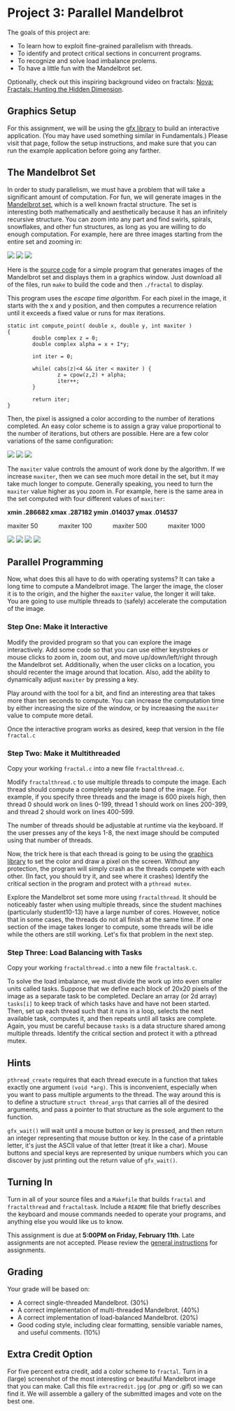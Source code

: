# Project 3: Parallel Mandelbrot
The goals of this project are:
- To learn how to exploit fine-grained parallelism with threads.
- To identify and protect critical sections in concurrent programs.
- To recognize and solve load imbalance prolems.
- To have a little fun with the Mandelbrot set.

Optionally, check out this inspiring background video on fractals: [Nova: Fractals: Hunting the Hidden Dimension](https://itunes.apple.com/US/tv-season/id319077172?i=319256689).

## Graphics Setup
For this assignment, we will be using the [gfx library](https://www3.nd.edu/~dthain/courses/cse30341/spring2020/project3/gfx/) to build an interactive application. 
(You may have used something similar in Fundamentals.) 
Please visit that page, follow the setup instructions, and make sure that you can run the example application before going any farther. 
 
## The Mandelbrot Set
In order to study parallelism, we must have a problem that will take a significant amount of computation. 
For fun, we will generate images in the [Mandelbrot set](http://en.wikipedia.org/wiki/Mandelbrot_set), which is a well known fractal structure. 
The set is interesting both mathematically and aesthetically because it has an infinitely recursive structure. 
You can zoom into any part and find swirls, spirals, snowflakes, and other fun structures, as long as you are willing to do enough computation. 
For example, here are three images starting from the entire set and zooming in: 

![](https://www3.nd.edu/~dthain/courses/cse30341/spring2020/project3/images/smallbase.jpg)
![](https://www3.nd.edu/~dthain/courses/cse30341/spring2020/project3/images/smallspike.jpg)
![](https://www3.nd.edu/~dthain/courses/cse30341/spring2020/project3/images/smallspikezoom.jpg)

Here is the [source code](https://www3.nd.edu/~dthain/courses/cse30341/spring2020/project3/source) for a simple program that generates images of the Mandelbrot set and displays them in a graphics window.
Just download all of the files, run `make` to build the code and then `./fractal` to display.

This program uses the *escape time algorithm*. For each pixel in the image, it starts with the x and y position, and then computes a recurrence relation until it exceeds a fixed value or runs for max iterations.

```
static int compute_point( double x, double y, int maxiter )
{
        double complex z = 0;
        double complex alpha = x + I*y;

        int iter = 0;

        while( cabs(z)<4 && iter < maxiter ) {
                z = cpow(z,2) + alpha;
                iter++;
        }

        return iter;
}
```
Then, the pixel is assigned a color according to the number of iterations completed. 
An easy color scheme is to assign a gray value proportional to the number of iterations, but others are possible.
Here are a few color variations of the same configuration:

![](https://www3.nd.edu/~dthain/courses/cse30341/spring2020/project3/images/smallcolor1.jpg)
![](https://www3.nd.edu/~dthain/courses/cse30341/spring2020/project3/images/smallcolor2.jpg)
![](https://www3.nd.edu/~dthain/courses/cse30341/spring2020/project3/images/smallcolor3.jpg)

The `maxiter` value controls the amount of work done by the algorithm. If we increase `maxiter`, then we can see much more detail in the set, but it may take much longer to compute.
Generally speaking, you need to turn the `maxiter` value higher as you zoom in. For example, here is the same area in the set computed with four different values of `maxiter`:

**xmin .286682 xmax .287182 ymin .014037 ymax .014537**

maxiter 50 &nbsp;&nbsp;&nbsp;&nbsp;&nbsp;&nbsp;&nbsp;&nbsp;&nbsp;&nbsp;&nbsp;maxiter 100 &nbsp;&nbsp;&nbsp;&nbsp;&nbsp;&nbsp;&nbsp;&nbsp;&nbsp;&nbsp;&nbsp;maxiter 500 &nbsp;&nbsp;&nbsp;&nbsp;&nbsp;&nbsp;&nbsp;&nbsp;&nbsp;&nbsp;&nbsp;maxiter 1000

![](https://www3.nd.edu/~dthain/courses/cse30341/spring2020/project3/images/smalliter50.jpg)
![](https://www3.nd.edu/~dthain/courses/cse30341/spring2020/project3/images/smalliter100.jpg)
![](https://www3.nd.edu/~dthain/courses/cse30341/spring2020/project3/images/smalliter500.jpg)
![](https://www3.nd.edu/~dthain/courses/cse30341/spring2020/project3/images/smalliter1000.jpg)

## Parallel Programming
Now, what does this all have to do with operating systems? It can take a long time to compute a Mandelbrot image. 
The larger the image, the closer it is to the origin, and the higher the `maxiter` value, the longer it will take.
You are going to use multiple threads to (safely) accelerate the computation of the image.

### Step One: Make it Interactive
Modify the provided program so that you can explore the image interactively. 
Add some code so that you can use either keystrokes or mouse clicks to zoom in, zoom out, and move up/down/left/right through the Mandelbrot set.
Additionally, when the user clicks on a location, you should recenter the image around that location. 
Also, add the ability to dynamically adjust `maxiter` by pressing a key.

Play around with the tool for a bit, and find an interesting area that takes more than ten seconds to compute. 
You can increase the computation time by either increasing the size of the window, or by increaasing the `maxiter` value to compute more detail.

Once the interactive program works as desired, keep that version in the file `fractal.c`

### Step Two: Make it Multithreaded
Copy your working `fractal.c` into a new file `fractalthread.c`.

Modify `fractalthread.c` to use multiple threads to compute the image. Each thread should compute a completely separate band of the image.
For example, if you specify three threads and the image is 600 pixels high, then thread 0 should work on lines 0-199, thread 1 should work on lines 200-399, and thread 2 should work on lines 400-599.

The number of threads should be adjustable at runtime via the keyboard.
If the user presses any of the keys 1-8, the next image should be computed using that number of threads.

Now, the trick here is that each thread is going to be using the [graphics library](https://www3.nd.edu/~dthain/courses/cse30341/spring2020/project3/gfx/) to set the color and draw a pixel on the screen. 
Without any protection, the program will simply crash as the threads compete with each other. (In fact, you should try it, and see where it crashes)
Identify the critical section in the program and protect with a `pthread mutex`.

Explore the Mandelbrot set some more using `fractalthread`. 
It should be noticeably faster when using multiple threads, since the student machines (particularly student10-13) have a large number of cores.
However, notice that in some cases, the threads do not all finish at the same time.
If one section of the image takes longer to compute, some threads will be idle while the others are still working. 
Let's fix that problem in the next step.

### Step Three: Load Balancing with Tasks
Copy your working `fractalthread.c` into a new file `fractaltask.c`.

To solve the load imbalance, we must divide the work up into even smaller units called tasks. 
Suppose that we define each block of 20x20 pixels of the image as a separate task to be completed.
Declare an array (or 2d array) `tasks[i]` to keep track of which tasks have and have not been started.
Then, set up each thread such that it runs in a loop, selects the next available task, computes it, and then repeats until all tasks are complete.
Again, you must be careful because `tasks` is a data structure shared among multiple threads.
Identify the critical section and protect it with a pthread mutex.

## Hints
`pthread_create` requires that each thread execute in a function that takes exactly one argument `(void *arg)`. 
This is inconvenient, especially when you want to pass multiple arguments to the thread. 
The way around this is to define a structure `struct thread_args` that carries all of the desired arguments, and pass a pointer to that structure as the sole argument to the function.

`gfx_wait()` will wait until a mouse button or key is pressed, and then return an integer representing that mouse button or key.
In the case of a printable letter, it's just the ASCII value of that letter (treat it like a char). 
Mouse buttons and special keys are represented by unique numbers which you can discover by just printing out the return value of `gfx_wait()`.

## Turning In
Turn in all of your source files and a `Makefile` that builds `fractal` and `fractalthread` and `fractaltask`. 
Include a `README` file that briefly describes the keyboard and mouse commands needed to operate your programs, and anything else you would like us to know.

This assignment is due at **5:00PM on Friday, February 11th**. 
Late assignments are not accepted.
Please review the [general instructions](https://www3.nd.edu/~dthain/courses/cse30341/spring2020/general.html) for assignments.

## Grading
Your grade will be based on:
- A correct single-threaded Mandelbrot. (30%)
- A correct implementation of multi-threaded Mandelbrot. (40%)
- A correct implementation of load-balanced Mandelbrot. (20%)
- Good coding style, including clear formatting, sensible variable names, and useful comments. (10%)

## Extra Credit Option
For five percent extra credit, add a color scheme to `fractal`. 
Turn in a (large) screenshot of the most interesting or beautiful Mandelbrot image that you can make. 
Call this file `extracredit.jpg` (or .png or .gif) so we can find it.
We will assemble a gallery of the submitted images and vote on the best one.
